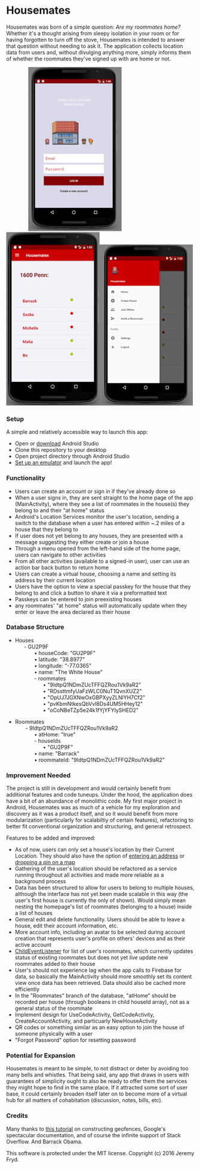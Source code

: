 # Housemates


Housemates was born of a simple question: _Are my roommates home?_ Whether it's a thought arising from sleepy isolation in your room or for having forgotten to turn off the stove, Housemates is intended to answer that question without needing to ask it. The application collects location data from users and, without divulging anything more, simply informs them of whether the roommates they've signed up with are home or not.


&nbsp;&nbsp;&nbsp;&nbsp;&nbsp;&nbsp;&nbsp;&nbsp;&nbsp;&nbsp;&nbsp;&nbsp;&nbsp;&nbsp;&nbsp;![Login Page Screenshot](Screenshots/LoginActivity.png?raw=true "Login Page")![Hom Page Screenshot](Screenshots/MainActivity.png?raw=true "Home Page")![Navigation Page Screenshot](Screenshots/NavDrawer.png?raw=true "Navigation Page")


### Setup

A simple and relatively accessible way to launch this app:

* Open or [download](https://developer.android.com/studio/index.html) Android Studio
* Clone this repository to your desktop
* Open project directory through Android Studio
* [Set up an emulator](https://developer.android.com/studio/run/managing-avds.html) and launch the app!


### Functionality

* Users can create an account or sign in if they've already done so
* When a user signs in, they are sent straight to the home page of the app (MainActivity), where they see a list of roommates in the house(s) they belong to and their "at home" status
* Android's Location Services monitor the user's location, sending a switch to the database when a user has entered within ~.2 miles of a house that they belong to
* If user does not yet belong to any houses, they are presented with a message suggesting they either create or join a house
* Through a menu opened from the left-hand side of the home page, users can navigate to other activities
* From all other activities (available to a signed-in user), user can use an action bar back button to return home
* Users can create a virtual house, choosing a name and setting its address by their current location
* Users have the option to view a special passkey for the house that they belong to and click a button to share it via a preformatted text
* Passkeys can be entered to join preexisting houses
* any roommates' "at home" status will automatically update when they enter or leave the area declared as their house


### Database Structure

- Houses   
&nbsp;&nbsp;&nbsp;&nbsp;&nbsp;&nbsp;- GU2P9F  
&nbsp;&nbsp;&nbsp;&nbsp;&nbsp;&nbsp;&nbsp;&nbsp;&nbsp;&nbsp;&nbsp;&nbsp;        • houseCode: "GU2P9F"   
&nbsp;&nbsp;&nbsp;&nbsp;&nbsp;&nbsp;&nbsp;&nbsp;&nbsp;&nbsp;&nbsp;&nbsp;        • latitude: "38.8977"   
&nbsp;&nbsp;&nbsp;&nbsp;&nbsp;&nbsp;&nbsp;&nbsp;&nbsp;&nbsp;&nbsp;&nbsp;        • longitude: "-77.0365"  
&nbsp;&nbsp;&nbsp;&nbsp;&nbsp;&nbsp;&nbsp;&nbsp;&nbsp;&nbsp;&nbsp;&nbsp;        • name: "The White House"   
&nbsp;&nbsp;&nbsp;&nbsp;&nbsp;&nbsp;&nbsp;&nbsp;&nbsp;&nbsp;&nbsp;&nbsp;        -  roommates   
&nbsp;&nbsp;&nbsp;&nbsp;&nbsp;&nbsp;&nbsp;&nbsp;&nbsp;&nbsp;&nbsp;&nbsp;&nbsp;&nbsp;&nbsp;&nbsp;&nbsp;&nbsp;            • "9IdtpQ1NDmZUcTFFQZRou1Vk9aR2"  
&nbsp;&nbsp;&nbsp;&nbsp;&nbsp;&nbsp;&nbsp;&nbsp;&nbsp;&nbsp;&nbsp;&nbsp;&nbsp;&nbsp;&nbsp;&nbsp;&nbsp;&nbsp;            • "RDssttmfyUaFzWLC0NuT1QvnXUZ2"  
&nbsp;&nbsp;&nbsp;&nbsp;&nbsp;&nbsp;&nbsp;&nbsp;&nbsp;&nbsp;&nbsp;&nbsp;&nbsp;&nbsp;&nbsp;&nbsp;&nbsp;&nbsp;            • "OpUJ7JGXNwOxGBPXyyZLNlYH7Cf2"  
&nbsp;&nbsp;&nbsp;&nbsp;&nbsp;&nbsp;&nbsp;&nbsp;&nbsp;&nbsp;&nbsp;&nbsp;&nbsp;&nbsp;&nbsp;&nbsp;&nbsp;&nbsp;            • "pvKbmNtkesQbVvI8Ds4UM5HHey12"  
&nbsp;&nbsp;&nbsp;&nbsp;&nbsp;&nbsp;&nbsp;&nbsp;&nbsp;&nbsp;&nbsp;&nbsp;&nbsp;&nbsp;&nbsp;&nbsp;&nbsp;&nbsp;            • "oCoNBeTZp5e24k1fYjYFYIySHED2"  

- Roommates   
&nbsp;&nbsp;&nbsp;&nbsp;&nbsp;&nbsp;    - 9IdtpQ1NDmZUcTFFQZRou1Vk9aR2  
&nbsp;&nbsp;&nbsp;&nbsp;&nbsp;&nbsp;&nbsp;&nbsp;&nbsp;&nbsp;&nbsp;&nbsp;        • atHome: "true"  
&nbsp;&nbsp;&nbsp;&nbsp;&nbsp;&nbsp;&nbsp;&nbsp;&nbsp;&nbsp;&nbsp;&nbsp;        -  houseIds   
&nbsp;&nbsp;&nbsp;&nbsp;&nbsp;&nbsp;&nbsp;&nbsp;&nbsp;&nbsp;&nbsp;&nbsp;&nbsp;&nbsp;&nbsp;&nbsp;&nbsp;&nbsp;            • "GU2P9F"  
&nbsp;&nbsp;&nbsp;&nbsp;&nbsp;&nbsp;&nbsp;&nbsp;&nbsp;&nbsp;&nbsp;&nbsp;        • name: "Barrack"  
&nbsp;&nbsp;&nbsp;&nbsp;&nbsp;&nbsp;&nbsp;&nbsp;&nbsp;&nbsp;&nbsp;&nbsp;        • roommateId: "9IdtpQ1NDmZUcTFFQZRou1Vk9aR2"   


### Improvement Needed

The project is still in development and would certainly benefit from additional features and code tuneups. Under the hood, the application does have a bit of an abundance of monolithic code. My first major project in Android, Housemates was as much of a vehicle for my exploration and discovery as it was a product itself, and so it would benefit from more modularization (particularly for scalabiltiy of certain features), refactoring to better fit conventional organization and structuring, and general retrospect.


Features to be added and improved:
* As of now, users can only set a house's location by their Current Location. They should also have the option of [entering an address](https://developers.google.com/maps/documentation/geocoding/intro) or [dropping a pin on a map](https://developers.google.com/maps/documentation/android-api/map)
* Gathering of the user's location should be refactored as a service running throughout all activities and made more reliable as a background process
* Data has been structured to allow for users to belong to multiple houses, although the interface has not yet been made scalable in this way (the user's first house is currently the only of shown). Would simply mean nesting the homepage's list of roommates (belonging to a house) inside a list of houses
* General edit and delete functionality. Users should be able to leave a house, edit their account information, etc.
* More account info, including an avatar to be selected during account creation that represents user's profile on others' devices and as their active account
* [ChildEventListener](https://www.firebase.com/docs/java-api/javadoc/com/firebase/client/ChildEventListener.html) for list of user's roommates, which currently updates status of existing roommates but does not yet _live_ update new roommates added to their house
* User's should not experience lag when the app calls to Firebase for data, so basically the MainActivity should more smoothly set its content view once data has been retrieved. Data should also be cached more efficiently
* In the "Roommates" branch of the database, "atHome" should be recorded per house (through booleans in child houseId array), not as a general status of the roommate
* Implement design for UseCodeActivity, GetCodeActivity, CreateAccountActivity, and particuarly NewHouseActivity
* QR codes or something similar as an easy option to join the house of someone physically with a user
* "Forgot Password" option for resetting password


### Potential for Expansion

Housemates is meant to be simple, to not distract or deter by avoiding too many bells and whistles. That being said, any app that draws in users with guarantees of simplicity ought to also be ready to offer them the services they might hope to find in the same place. If it attracted some sort of user base, it could certainly broaden itself later on to become more of a virtual hub for all matters of cohabitation (discussion, notes, bills, etc).


### Credits

Many thanks to [this tutorial](https://code.tutsplus.com/tutorials/how-to-work-with-geofences-on-android--cms-26639) on constructing geofences, Google's spectacular documentation, and of course the infinite support of Stack Overflow. And Barrack Obama.

This software is protected under the MIT license.
Copyright (c) 2016 Jeremy Fryd.
